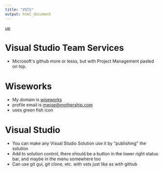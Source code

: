 ```yaml
---
title: "VSTS"
output: html_document
---
```

[up](https://mikewise2718.github.io/markdowndocs/)

# Visual Studio Team Services
 - Microsoft's github more or lesss, but with Project Management pasted on top.

 # Wiseworks
 - My domain is [wiseworks](https://wiseworks.visualstudio.com/_projects)
 - profile email  is mwise@mothership.com
 - uses green fish icon


# Visual Studio
- You can make any Visual Studio Solution use it by "publishing" the solution
- Add to solution control, there should be a button in the lower right status bar, and maybe in the menu somewhere too
- Can use git gui, git clone, etc. with vsts just like as with github

